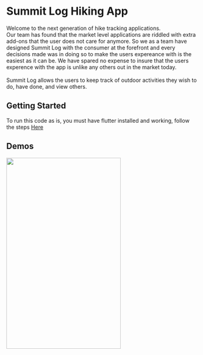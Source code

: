 # Summit Log Hiking App
Welcome to the next generation of hike tracking applications. <br />
Our team has found that the market level applications are riddled with extra add-ons that the user does not care for anymore. So we as a team have designed Summit Log with the consumer at the forefront and every decisions made was in doing so to make the users expereance with is the easiest as it can be. We have spared no expense to insure that the users experence with the app is unlike any others out in the market today. <br /><br />
Summit Log allows the users to keep track of outdoor activities they wish to do, have done, and view others.

## Getting Started

To run this code as is, you must have flutter installed and working, follow the steps [Here](https://flutter.io/)

## Demos
<img src="https://github.com/HikerMobileApp/HikerApp/blob/master/Demo.gif" width="300" height="500" />

